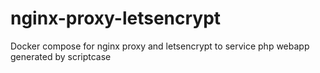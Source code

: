 # nginx-proxy-letsencrypt
Docker compose for nginx proxy and letsencrypt to service php webapp generated by scriptcase 
